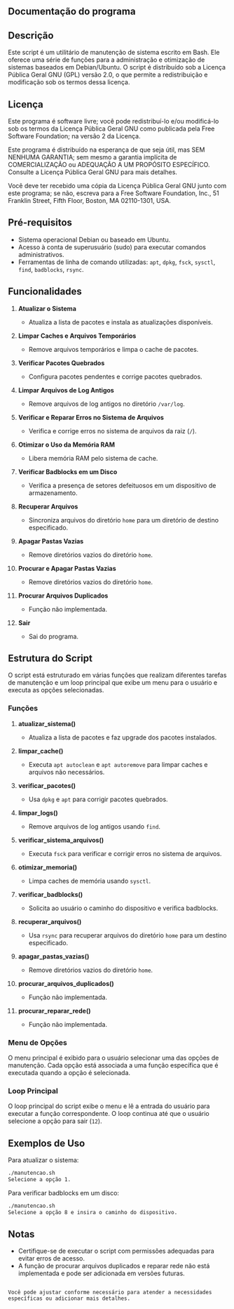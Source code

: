 ## Documentação do programa

## Descrição

Este script é um utilitário de manutenção de sistema escrito em Bash. Ele oferece uma série de funções para a administração e otimização de sistemas baseados em Debian/Ubuntu. O script é distribuído sob a Licença Pública Geral GNU (GPL) versão 2.0, o que permite a redistribuição e modificação sob os termos dessa licença.

## Licença

Este programa é software livre; você pode redistribuí-lo e/ou modificá-lo sob os termos da Licença Pública Geral GNU como publicada pela Free Software Foundation; na versão 2 da Licença.

Este programa é distribuído na esperança de que seja útil, mas SEM NENHUMA GARANTIA; sem mesmo a garantia implícita de COMERCIALIZAÇÃO ou ADEQUAÇÃO A UM PROPÓSITO ESPECÍFICO. Consulte a Licença Pública Geral GNU para mais detalhes.

Você deve ter recebido uma cópia da Licença Pública Geral GNU junto com este programa; se não, escreva para a Free Software Foundation, Inc., 51 Franklin Street, Fifth Floor, Boston, MA 02110-1301, USA.

## Pré-requisitos

- Sistema operacional Debian ou baseado em Ubuntu.
- Acesso à conta de superusuário (sudo) para executar comandos administrativos.
- Ferramentas de linha de comando utilizadas: `apt`, `dpkg`, `fsck`, `sysctl`, `find`, `badblocks`, `rsync`.

## Funcionalidades

1. **Atualizar o Sistema**
   - Atualiza a lista de pacotes e instala as atualizações disponíveis.

2. **Limpar Caches e Arquivos Temporários**
   - Remove arquivos temporários e limpa o cache de pacotes.

3. **Verificar Pacotes Quebrados**
   - Configura pacotes pendentes e corrige pacotes quebrados.

4. **Limpar Arquivos de Log Antigos**
   - Remove arquivos de log antigos no diretório `/var/log`.

5. **Verificar e Reparar Erros no Sistema de Arquivos**
   - Verifica e corrige erros no sistema de arquivos da raiz (`/`).

6. **Otimizar o Uso da Memória RAM**
   - Libera memória RAM pelo sistema de cache.

7. **Verificar Badblocks em um Disco**
   - Verifica a presença de setores defeituosos em um dispositivo de armazenamento.

8. **Recuperar Arquivos**
   - Sincroniza arquivos do diretório `home` para um diretório de destino especificado.

9. **Apagar Pastas Vazias**
   - Remove diretórios vazios do diretório `home`.

10. **Procurar e Apagar Pastas Vazias**
    - Remove diretórios vazios do diretório `home`.

11. **Procurar Arquivos Duplicados**
    - Função não implementada.

12. **Sair**
    - Sai do programa.

## Estrutura do Script

O script está estruturado em várias funções que realizam diferentes tarefas de manutenção e um loop principal que exibe um menu para o usuário e executa as opções selecionadas.

### Funções

1. **atualizar_sistema()**
   - Atualiza a lista de pacotes e faz upgrade dos pacotes instalados.

2. **limpar_cache()**
   - Executa `apt autoclean` e `apt autoremove` para limpar caches e arquivos não necessários.

3. **verificar_pacotes()**
   - Usa `dpkg` e `apt` para corrigir pacotes quebrados.

4. **limpar_logs()**
   - Remove arquivos de log antigos usando `find`.

5. **verificar_sistema_arquivos()**
   - Executa `fsck` para verificar e corrigir erros no sistema de arquivos.

6. **otimizar_memoria()**
   - Limpa caches de memória usando `sysctl`.

7. **verificar_badblocks()**
   - Solicita ao usuário o caminho do dispositivo e verifica badblocks.

8. **recuperar_arquivos()**
   - Usa `rsync` para recuperar arquivos do diretório `home` para um destino especificado.

9. **apagar_pastas_vazias()**
   - Remove diretórios vazios do diretório `home`.

10. **procurar_arquivos_duplicados()**
    - Função não implementada.

11. **procurar_reparar_rede()**
    - Função não implementada.

### Menu de Opções

O menu principal é exibido para o usuário selecionar uma das opções de manutenção. Cada opção está associada a uma função específica que é executada quando a opção é selecionada.

### Loop Principal

O loop principal do script exibe o menu e lê a entrada do usuário para executar a função correspondente. O loop continua até que o usuário selecione a opção para sair (`12`).

## Exemplos de Uso

Para atualizar o sistema:

```bash
./manutencao.sh
Selecione a opção 1.
```

Para verificar badblocks em um disco:

```bash
./manutencao.sh
Selecione a opção 8 e insira o caminho do dispositivo.
```

## Notas

- Certifique-se de executar o script com permissões adequadas para evitar erros de acesso.
- A função de procurar arquivos duplicados e reparar rede não está implementada e pode ser adicionada em versões futuras.
```

Você pode ajustar conforme necessário para atender a necessidades específicas ou adicionar mais detalhes.

